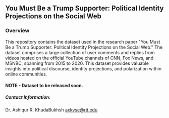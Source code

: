 ## You Must Be a Trump Supporter: Political Identity Projections on the Social Web

###  Overview
This repository contains the dataset used in the research paper "You Must Be a Trump Supporter: Political Identity Projections on the Social Web." The dataset comprises a large collection of user comments and replies from videos hosted on the official YouTube channels of CNN, Fox News, and MSNBC, spanning from 2015 to 2020. This dataset provides valuable insights into political discourse, identity projections, and polarization within online communities.

#### NOTE - Dataset to be released soon.

##### Contact Information:
Dr. Ashiqur R. KhudaBukhsh
axkvse@rit.edu
